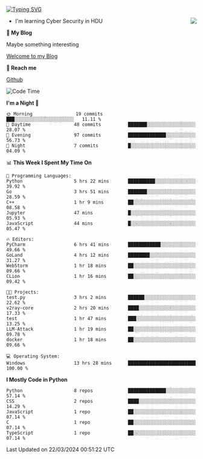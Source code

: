 [![Typing SVG](https://readme-typing-svg.herokuapp.com?font=Fira+Code&pause=1000&random=false&width=450&height=60&lines=Hello+%F0%9F%91%8B%F0%9F%8F%BB;I'm+JBNRZ)](https://git.io/typing-svg)

<a href="#">
  <img align="right" src="https://github-readme-stats.vercel.app/api?username=JBNRZ&show_icons=true&bg_color=15,f2f7fd,E0EAFC" />
</a>

- I'm learning Cyber Security in HDU

 **🌱 My Blog**

Maybe something interesting

[Welcome to my Blog](https://jbnrz.com.cn/)

 **💬 Reach me** 

[Github](https://github.com/JBNRZ)


<!--START_SECTION:waka-->
![Code Time](http://img.shields.io/badge/Code%20Time-388%20hrs%202%20mins-blue)

**I'm a Night 🦉** 

```text
🌞 Morning                19 commits          ███░░░░░░░░░░░░░░░░░░░░░░   11.11 % 
🌆 Daytime                48 commits          ███████░░░░░░░░░░░░░░░░░░   28.07 % 
🌃 Evening                97 commits          ██████████████░░░░░░░░░░░   56.73 % 
🌙 Night                  7 commits           █░░░░░░░░░░░░░░░░░░░░░░░░   04.09 % 
```


📊 **This Week I Spent My Time On** 

```text
💬 Programming Languages: 
Python                   5 hrs 22 mins       ██████████░░░░░░░░░░░░░░░   39.92 % 
Go                       3 hrs 51 mins       ███████░░░░░░░░░░░░░░░░░░   28.59 % 
C++                      1 hr 9 mins         ██░░░░░░░░░░░░░░░░░░░░░░░   08.58 % 
Jupyter                  47 mins             █░░░░░░░░░░░░░░░░░░░░░░░░   05.93 % 
JavaScript               44 mins             █░░░░░░░░░░░░░░░░░░░░░░░░   05.47 % 

🔥 Editors: 
PyCharm                  6 hrs 41 mins       ████████████░░░░░░░░░░░░░   49.66 % 
GoLand                   4 hrs 12 mins       ████████░░░░░░░░░░░░░░░░░   31.27 % 
WebStorm                 1 hr 18 mins        ██░░░░░░░░░░░░░░░░░░░░░░░   09.66 % 
CLion                    1 hr 16 mins        ██░░░░░░░░░░░░░░░░░░░░░░░   09.42 % 

🐱‍💻 Projects: 
test.py                  3 hrs 2 mins        ██████░░░░░░░░░░░░░░░░░░░   22.62 % 
v2ray-core               2 hrs 20 mins       ████░░░░░░░░░░░░░░░░░░░░░   17.33 % 
test                     1 hr 47 mins        ███░░░░░░░░░░░░░░░░░░░░░░   13.25 % 
LLM-Attack               1 hr 19 mins        ██░░░░░░░░░░░░░░░░░░░░░░░   09.78 % 
docker                   1 hr 18 mins        ██░░░░░░░░░░░░░░░░░░░░░░░   09.66 % 

💻 Operating System: 
Windows                  13 hrs 28 mins      █████████████████████████   100.00 % 
```

**I Mostly Code in Python** 

```text
Python                   8 repos             ██████████████░░░░░░░░░░░   57.14 % 
CSS                      2 repos             ████░░░░░░░░░░░░░░░░░░░░░   14.29 % 
JavaScript               1 repo              ██░░░░░░░░░░░░░░░░░░░░░░░   07.14 % 
C                        1 repo              ██░░░░░░░░░░░░░░░░░░░░░░░   07.14 % 
TypeScript               1 repo              ██░░░░░░░░░░░░░░░░░░░░░░░   07.14 % 
```




 Last Updated on 22/03/2024 00:51:22 UTC
<!--END_SECTION:waka-->
